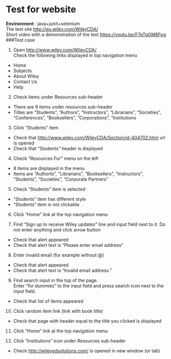 # Test for website
**Environment** : java+junit+selenium  
The test site http://eu.wiley.com/WileyCDA/  
Short video with a demonstration of the test https://youtu.be/F7pTgGM8Fpg  
###Test case  
1. Open http://www.wiley.com/WileyCDA/  
Check the following links displayed in top navigation menu  
 - Home  
 - Subjects
 - About Wiley
 - Contact Us
 - Help  
   
2. Check items under Resources sub-header  
 - There are 9 items under resources sub-header
 - Titles are “Students”, “Authors”, “Instructors”, “Librarians”, “Societies”,
“Conferences”, “Booksellers”, “Corporations”, “Institutions  
  
3. Click “Students” item
 - Check that http://www.wiley.com/WileyCDA/Section/id-404702.html url is opened
 - Check that “Students” header is displayed  
  
4. Check “Resources For” menu on the left  
 - 8 items are displayed in the menu
 - Items are “Authorts”, “Librarians”, “Booksellers”, “Instructors”, “Students”, “Societies”, “Corporate Partners”  
  
5. Check “Students” item is selected  
 - “Students” item has different style  
 - “Students” item is not clickable  
  
6. Click “Home” link at the top navigation menu  
  
7. Find “Sign up to receive Wiley updates” line and input field next to it. Do not enter
anything and click arrow button  
 - Check that alert appeared  
 - Check that alert text is “Please enter email address”  
  
8. Enter invalid email (for example without @)  
 - Check that alert appeared  
 - Check that alert text is “Invalid email address.”  
   
9. Find search input in the top of the page.  
Enter “for dummies” to the input field and press search icon next to the input field.  
 - Check that list of items appeared  

10. Click random item link (link with book title)  
 - Check that page with header equal to the title you clicked is displayed  
  
11. Click “Home” link at the top navigation menu  
  
12. Click “Institutions” icon under Resources sub-header  
 - Check http://wileyedsolutions.com/ is opened in new window (or tab)
